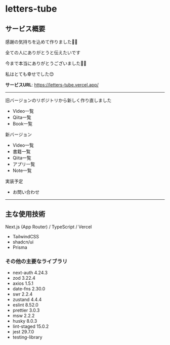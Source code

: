 # letters-tube

## サービス概要
感謝の気持ちを込めて作りました🙇‍♀️

全ての人にありがとうと伝えたいです

今まで本当にありがとうございました🙇‍♀️

私はとても幸せでした😊

**サービスURL**: https://letters-tube.vercel.app/

----------
旧バージョンのリポジトリから新しく作り直しました

- Video一覧
- Qiita一覧
- Book一覧

新バージョン
- Video一覧
- 書籍一覧
- Qiita一覧
- アプリ一覧
- Note一覧

実装予定
- お問い合わせ
-----------
<!--
## サービス利用方法
#### 1. 新規登録後にログインします
#### 2. ランダムに表示されたものから気になったものを1つ見ます
#### 3. 動画を見た後感想を送信してメッセージをシェアします

## メインのターゲットユーザー
- 入学したばかりの方
- この動画が好きでもっと拡散したい方
  
## ユーザーが抱える課題
1. 動画を見たいがどれから見たらいいか分からない

2. 直接、メッセージを送るには恥ずかしがり屋な性格のためできない
   
4. もっとこの動画が拡散できるようにするためにはどうしたらいいか分からない

## 解決方法
1. ランダムで提供します
   
2.3. メッセージを送信した後にTwitterで動画と一緒にメッセージをシェアできます

## 実装した機能
- **ログイン、ログアウト機能**
  - JWT（JSON Web Token）を使用したログイン認証
- **投稿閲覧**
  - ランダムに選択されたものから投稿を閲覧できる
- **タグ機能**
  - タグをつけることで分類されわかりやすく紹介できる
- **タグ検索**
  - タグから検索できる
- **メッセージ機能(コメント機能)**
  - Twitter(x)での投稿を閲覧できる
- **Twitterシェア機能**
  - 動画を拡散できる
    
## 実装予定の機能
- **検索機能**
  - 一覧からタイトル検索できるようにする
- **私だけのおすすめ動画紹介機能**
  - 自分だけのこの動画いちおしですを他の人に紹介できる機能
- **プロフィール機能**
  - 自分がメッセージを送った投稿を見られる機能
## なぜこのサービスを作りたいのか？
Youtubeを更新したタイミングで見ることができなくて後回しにしたり、おすすめを聞くつもりで動画を見ることを後回しにしてしまっていた。その時に溜まった動画を見返した際にカテゴリーで分けれないかと思いました
-->

## 主な使用技術
Next.js (App Router) / TypeScript / Vercel 
- TailwindCSS
- shadcn/ui
- Prisma

### その他の主要なライブラリ
- next-auth 4.24.3
- zod 3.22.4
- axios 1.5.1
- date-fns 2.30.0
- swr 2.2.4
- zustand 4.4.4
- eslint 8.52.0
- prettier 3.0.3
- msw 2.2.2
- husky 8.0.3
- lint-staged 15.0.2
- jest 29.7.0
- testing-library
